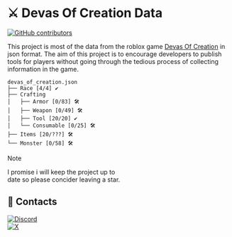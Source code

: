 # ⚔️ Devas Of Creation Data
[![GitHub contributors](https://img.shields.io/github/contributors/neyrowz/devas-of-creation-data?style=for-the-badge&color=ff7000&link=github.com/NeyrowZ/devas-of-creation-data/contributors)](https://github.com/NeyrowZ/devas-of-creation/contributors)


This project is most of the data from the roblox game [Devas Of Creation](https://www.roblox.com/games/11233948433/RELEASE-Devas-Of-Creation) in json format. The aim of this project is to encourage developers to publish tools for players without going through the tedious process of collecting information in the game. 

```
devas_of_creation.json
├── Race [4/4] ✔️
├── Crafting 
│   ├── Armor [0/83] 🛠️
│   ├── Weapon [0/49] 🛠️
│   ├── Tool [20/20] ✔️
│   └── Consumable [0/25] 🛠️
├── Items [20/???] 🛠️
└── Monster [0/58] 🛠️
```

> [!NOTE]
> I promise i will keep the project up to<br>date so please concider leaving a star.

## 📧 Contacts

[![Discord](https://img.shields.io/badge/@neyrowz.dev-5865F2.svg?style=for-the-badge&logo=discord&logoColor=white)](https://discordapp.com/users/780297562006618132)<br>[![X](https://img.shields.io/badge/@NeyrowZDev-000?logo=x&style=for-the-badge)](https://x.com/NeyrowZDev)